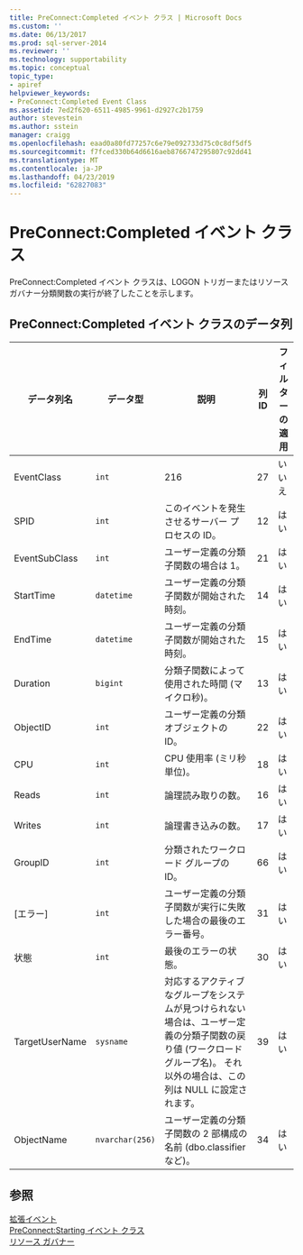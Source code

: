 ```yaml
---
title: PreConnect:Completed イベント クラス | Microsoft Docs
ms.custom: ''
ms.date: 06/13/2017
ms.prod: sql-server-2014
ms.reviewer: ''
ms.technology: supportability
ms.topic: conceptual
topic_type:
- apiref
helpviewer_keywords:
- PreConnect:Completed Event Class
ms.assetid: 7ed2f620-6511-4985-9961-d2927c2b1759
author: stevestein
ms.author: sstein
manager: craigg
ms.openlocfilehash: eaad0a80fd77257c6e79e092733d75c0c8df5df5
ms.sourcegitcommit: f7fced330b64d6616aeb8766747295807c92dd41
ms.translationtype: MT
ms.contentlocale: ja-JP
ms.lasthandoff: 04/23/2019
ms.locfileid: "62827083"
---
```

# <a name="preconnectcompleted-event-class"></a>PreConnect:Completed イベント クラス
  PreConnect:Completed イベント クラスは、LOGON トリガーまたはリソース ガバナー分類関数の実行が終了したことを示します。  
  
## <a name="preconnectcompleted-event-class-data-columns"></a>PreConnect:Completed イベント クラスのデータ列  
  
|データ列名|データ型|説明|列 ID|フィルターの適用|  
|----------------------|---------------|-----------------|---------------|----------------|  
|EventClass|`int`|216|27|いいえ|  
|SPID|`int`|このイベントを発生させるサーバー プロセスの ID。|12|はい|  
|EventSubClass|`int`|ユーザー定義の分類子関数の場合は 1。|21|はい|  
|StartTime|`datetime`|ユーザー定義の分類子関数が開始された時刻。|14|はい|  
|EndTime|`datetime`|ユーザー定義の分類子関数が開始された時刻。|15|はい|  
|Duration|`bigint`|分類子関数によって使用された時間 (マイクロ秒)。|13|はい|  
|ObjectID|`int`|ユーザー定義の分類オブジェクトの ID。|22|はい|  
|CPU|`int`|CPU 使用率 (ミリ秒単位)。|18|はい|  
|Reads|`int`|論理読み取りの数。|16|はい|  
|Writes|`int`|論理書き込みの数。|17|はい|  
|GroupID|`int`|分類されたワークロード グループの ID。|66|はい|  
|[エラー]|`int`|ユーザー定義の分類子関数が実行に失敗した場合の最後のエラー番号。|31|はい|  
|状態|`int`|最後のエラーの状態。|30|はい|  
|TargetUserName|`sysname`|対応するアクティブなグループをシステムが見つけられない場合は、ユーザー定義の分類子関数の戻り値 (ワークロード グループ名)。 それ以外の場合は、この列は NULL に設定されます。|39|はい|  
|ObjectName|`nvarchar(256)`|ユーザー定義の分類子関数の 2 部構成の名前 (dbo.classifier など)。|34|はい|  
  
## <a name="see-also"></a>参照  
 [拡張イベント](../extended-events/extended-events.md)   
 [PreConnect:Starting イベント クラス](preconnect-starting-event-class.md)   
 [リソース ガバナー](../resource-governor/resource-governor.md)  
  
  

